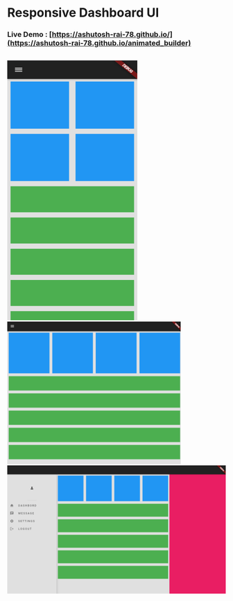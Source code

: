 # Responsive Dashboard UI
### **Live Demo** : [https://ashutosh-rai-78.github.io/](https://ashutosh-rai-78.github.io/animated_builder)

## 
<p float="left">
<img src="screenshots/S1.png" width="300" height="600">
<img src="screenshots/S2.png" width="400">

<img src="screenshots/S3.png" width="730">
</p>




